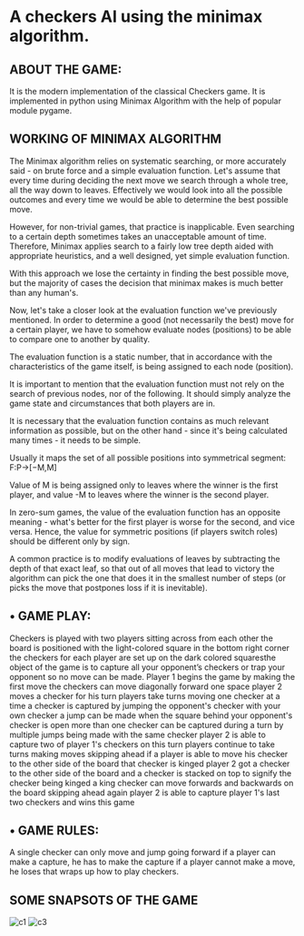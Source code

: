 # A checkers AI using the minimax algorithm.

## ABOUT THE GAME:
It is the modern implementation of the classical Checkers game. It is 
implemented in python using Minimax Algorithm with the help of 
popular module pygame.

## WORKING OF MINIMAX ALGORITHM
The Minimax algorithm relies on systematic searching, or more accurately said - on brute force and a simple evaluation function. Let's assume that every time during deciding the next move we search through a whole tree, all the way down to leaves. Effectively we would look into all the possible outcomes and every time we would be able to determine the best possible move.

However, for non-trivial games, that practice is inapplicable. Even searching to a certain depth sometimes takes an unacceptable amount of time. Therefore, Minimax applies search to a fairly low tree depth aided with appropriate heuristics, and a well designed, yet simple evaluation function.

With this approach we lose the certainty in finding the best possible move, but the majority of cases the decision that minimax makes is much better than any human's.

Now, let's take a closer look at the evaluation function we've previously mentioned. In order to determine a good (not necessarily the best) move for a certain player, we have to somehow evaluate nodes (positions) to be able to compare one to another by quality.

The evaluation function is a static number, that in accordance with the characteristics of the game itself, is being assigned to each node (position).

It is important to mention that the evaluation function must not rely on the search of previous nodes, nor of the following. It should simply analyze the game state and circumstances that both players are in.

It is necessary that the evaluation function contains as much relevant information as possible, but on the other hand - since it's being calculated many times - it needs to be simple.

Usually it maps the set of all possible positions into symmetrical segment: 
F:P→[−M,M]

Value of M is being assigned only to leaves where the winner is the first player, and value -M to leaves where the winner is the second player.

In zero-sum games, the value of the evaluation function has an opposite meaning - what's better for the first player is worse for the second, and vice versa. Hence, the value for symmetric positions (if players switch roles) should be different only by sign.

A common practice is to modify evaluations of leaves by subtracting the depth of that exact leaf, so that out of all moves that lead to victory the algorithm can pick the one that does it in the smallest number of steps (or picks the move that postpones loss if it is inevitable).

## • GAME PLAY:
Checkers is played with two players sitting across from each other the 
board is positioned with the light-colored square in the bottom right 
corner the checkers for each player are set up on the dark colored 
squaresthe object of the game is to capture all your opponent’s checkers 
or trap your opponent so no move can be made.
Player 1 begins the game by making the first move the checkers can 
move diagonally forward one space player 2 moves a checker for his turn 
players take turns moving one checker at a time a checker is captured by 
jumping the opponent's checker with your own checker a jump can be 
made when the square behind your opponent's checker is open more 
than one checker can be captured during a turn by multiple jumps being
made with the same checker player 2 is able to capture two of player 1's
checkers on this turn players continue to take turns making moves
skipping ahead if a player is able to move his checker to the other side of
the board that checker is kinged player 2 got a checker to the other side 
of the board and a checker is stacked on top to signify the checker being 
kinged a king checker can move forwards and backwards on the board
skipping ahead again player 2 is able to capture player 1's last two 
checkers and wins this game

## • GAME RULES:
A single checker can only move and jump going forward if a player can 
make a capture, he has to make the capture if a player cannot make a 
move, he loses that wraps up how to play checkers.

## SOME SNAPSOTS OF THE GAME
![c1](https://user-images.githubusercontent.com/70211234/158061947-c34169d4-d1cf-46b4-91a0-b86e319403ed.png)
![c3](https://user-images.githubusercontent.com/70211234/158061962-e5a98dad-bd70-4f81-8403-c40da05f6a08.png)

